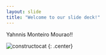 ```yaml
---
layout: slide
title: "Welcome to our slide deck!"
---
```


Yahnnis Monteiro Mourao!!

![constructocat](https://octodex.github.com/images/constructocat2.jpg)
{: .center}
